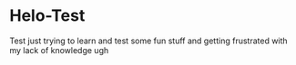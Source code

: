# Helo-Test
Test
just trying to learn and test some fun stuff
and getting frustrated with my lack of knowledge
ugh
